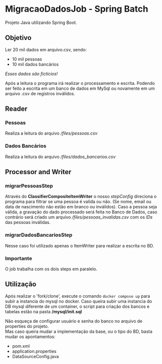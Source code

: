 # MigracaoDadosJob - Spring Batch
Projeto Java utilizando Spring Boot.

## Objetivo 
Ler 20 mil dados em arquivo.csv, sendo:
- 10 mil pessoas
- 10 mil dados bancários

*Esses dados são ficticios!*

Após a leitura o programa irá realizar o processamento e escrita. Podendo ser feito a escrita em um banco de dados em MySql ou novamente em um arquivo .csv de registros inválidos.

## Reader
### Pessoas
Realiza a leitura do arquivo */files/pessoas.csv*

### Dados Bancários
Realiza a leitura do arquivo */files/dados_bancarios.csv*

## Processor and Writer
### migrarPessoasStep
Através do __ClassifierCompositeItemWriter__ o nosso *stepConfig* direciona o programa para filtrar se uma pessoa é valida ou não. (Se nome, email ou data de nascimento não estão em branco ou inválidos).
Caso a pessoa seja válida, a gravação do dado processado será feita no Banco de Dados, caso contrário será criado um arquivo */files/pessoas_invalidas.csv* com os *IDs* das pessoas inválidas.

### migrarDadosBancariosStep
Nesse caso foi utilizado apenas o ItemWriter para realizar a escrita no BD.

### Importante
O job trabalha com os dois steps em paralelo.

## Utilização
Após realizar o 'fork/clone', execute o comando `docker compose up` para subir a instancia do mysql no docker.
Caso queira subir uma instancia do DB mysql diferente de um container, o script para criação dos bancos e tabelas estão na pasta __/mysql/init.sql__

Não esqueça de configurar usuário e senha do banco no arquivo de properties do projeto. <br />
Mas caso queira mudar a implementação da base, ou o tipo do BD, basta mudar os apontamentos:

- pom.xml
- application.properties
- DataSourceConfig.java
